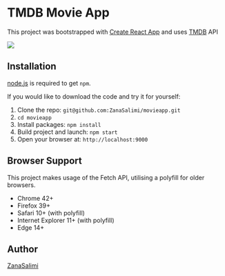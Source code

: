 
# TMDB Movie App

This project was bootstrapped with [Create React App](https://github.com/facebook/create-react-app)
and uses [TMDB](https://www.themoviedb.org/) API 

![](https://github.com/ZanaSalimi/movieapp/docs/images/Demo.gif)


## Installation
[node.js](http://nodejs.org/download/) is required to get ``npm``.

If you would like to download the code and try it for yourself:

1. Clone the repo: `git@github.com:ZanaSalimi/movieapp.git`
2. `cd movieapp`
2. Install packages: `npm install`
3. Build project and launch: `npm start`
4. Open your browser at: `http://localhost:9000`

## Browser Support
This project makes usage of the Fetch API, utilising a polyfill for older browsers.

- Chrome 42+
- Firefox 39+
- Safari 10+ (with polyfill)
- Internet Explorer 11+ (with polyfill)
- Edge 14+

## Author
[ZanaSalimi](https://www.instagram.com/zanadev)